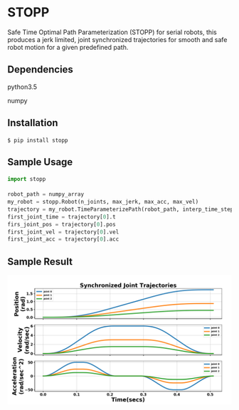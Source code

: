 # STOPP

Safe Time Optimal Path Parameterization (STOPP) for serial robots, this produces
a jerk limited, joint synchronized trajectories for smooth and safe robot motion for a given predefined path.

## Dependencies
python3.5

numpy

## Installation
```
$ pip install stopp
```

## Sample Usage
```Python
import stopp

robot_path = numpy_array 
my_robot = stopp.Robot(n_joints, max_jerk, max_acc, max_vel)
trajectory = my_robot.TimeParameterizePath(robot_path, interp_time_step=0.004)
first_joint_time = trajectory[0].t
firs_joint_pos = trajectory[0].pos
first_joint_vel = trajectory[0].vel
first_joint_acc = trajectory[0].acc
```

## Sample Result

![](images/sample.png)
